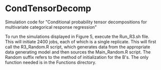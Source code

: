 # CondTensorDecomp
Simulation code for "Conditional probability tensor decompositions for multivariate categorical response regression" 

To run the simulations displayed in Figure 5, execute the Run_R3.sh file. This will initiate 2400 jobs, each of which is a single replicate. This will first call the R3_Random.R script, which generates data from the appropriate data generating model and then sources the Main_Random.R script. The Random suffix refers to the method of initialization for the B's. The only function needed is in the Functions directory. 
